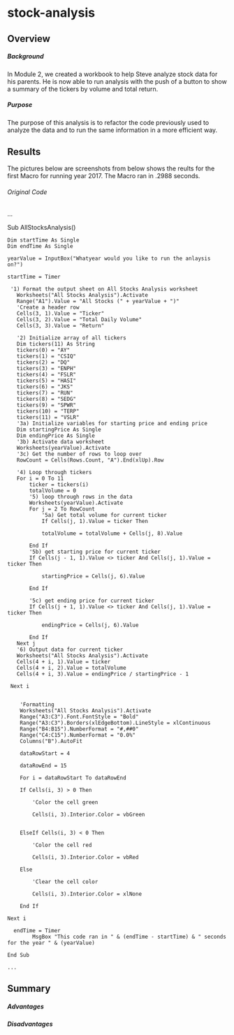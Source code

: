 # stock-analysis

## Overview

##### Background
In Module 2, we created a workbook to help Steve analyze stock data for his parents. He is now able to run analysis with the push of a button to show a summary of the tickers by volume and total return. 

##### Purpose
The purpose of this analysis is to refactor the code previously used to analyze the data and to run the same information in a more efficient way. 

## Results
The pictures below are screenshots from  below shows the reults for the first Macro for running year 2017. The Macro ran in .2988 seconds.

###### Original Code

...

Sub AllStocksAnalysis()

    Dim startTime As Single
    Dim endTime As Single
    
    yearValue = InputBox("Whatyear would you like to run the anlaysis on?")
    
    startTime = Timer

     '1) Format the output sheet on All Stocks Analysis worksheet
       Worksheets("All Stocks Analysis").Activate
       Range("A1").Value = "All Stocks (" + yearValue + ")"
       'Create a header row
       Cells(3, 1).Value = "Ticker"
       Cells(3, 2).Value = "Total Daily Volume"
       Cells(3, 3).Value = "Return"

       '2) Initialize array of all tickers
       Dim tickers(11) As String
       tickers(0) = "AY"
       tickers(1) = "CSIQ"
       tickers(2) = "DQ"
       tickers(3) = "ENPH"
       tickers(4) = "FSLR"
       tickers(5) = "HASI"
       tickers(6) = "JKS"
       tickers(7) = "RUN"
       tickers(8) = "SEDG"
       tickers(9) = "SPWR"
       tickers(10) = "TERP"
       tickers(11) = "VSLR"
       '3a) Initialize variables for starting price and ending price
       Dim startingPrice As Single
       Dim endingPrice As Single
       '3b) Activate data worksheet
       Worksheets(yearValue).Activate
       '3c) Get the number of rows to loop over
       RowCount = Cells(Rows.Count, "A").End(xlUp).Row

       '4) Loop through tickers
       For i = 0 To 11
           ticker = tickers(i)
           totalVolume = 0
           '5) loop through rows in the data
           Worksheets(yearValue).Activate
           For j = 2 To RowCount
               '5a) Get total volume for current ticker
               If Cells(j, 1).Value = ticker Then

               totalVolume = totalVolume + Cells(j, 8).Value

           End If
           '5b) get starting price for current ticker
           If Cells(j - 1, 1).Value <> ticker And Cells(j, 1).Value = ticker Then

               startingPrice = Cells(j, 6).Value

           End If

           '5c) get ending price for current ticker
           If Cells(j + 1, 1).Value <> ticker And Cells(j, 1).Value = ticker Then

               endingPrice = Cells(j, 6).Value

           End If
       Next j
       '6) Output data for current ticker
       Worksheets("All Stocks Analysis").Activate
       Cells(4 + i, 1).Value = ticker
       Cells(4 + i, 2).Value = totalVolume
       Cells(4 + i, 3).Value = endingPrice / startingPrice - 1

     Next i


        'Formatting
        Worksheets("All Stocks Analysis").Activate
        Range("A3:C3").Font.FontStyle = "Bold"
        Range("A3:C3").Borders(xlEdgeBottom).LineStyle = xlContinuous
        Range("B4:B15").NumberFormat = "#,##0"
        Range("C4:C15").NumberFormat = "0.0%"
        Columns("B").AutoFit

        dataRowStart = 4

        dataRowEnd = 15

        For i = dataRowStart To dataRowEnd

        If Cells(i, 3) > 0 Then

            'Color the cell green

            Cells(i, 3).Interior.Color = vbGreen


        ElseIf Cells(i, 3) < 0 Then

            'Color the cell red

            Cells(i, 3).Interior.Color = vbRed

        Else

            'Clear the cell color

            Cells(i, 3).Interior.Color = xlNone

        End If

    Next i

      endTime = Timer
            MsgBox "This code ran in " & (endTime - startTime) & " seconds for the year " & (yearValue)

    End Sub

    ...
    


## Summary

##### Advantages

##### Disadvantages


